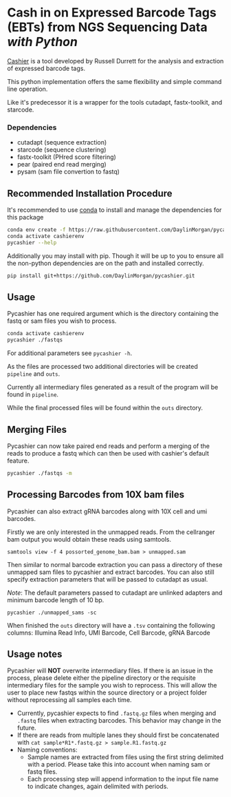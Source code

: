 # Cash in on Expressed Barcode Tags (EBTs) from NGS Sequencing Data *with Python*

[Cashier](https://github.com/russelldurrett/cashier) is a tool developed by Russell Durrett for the analysis and extraction of expressed barcode tags.

This python implementation offers the same flexibility and simple command line operation.

Like it's predecessor it is a wrapper for the tools cutadapt, fastx-toolkit, and starcode.

### Dependencies
- cutadapt (sequence extraction)
- starcode (sequence clustering)
- fastx-toolkit (PHred score filtering)
- pear (paired end read merging)
- pysam (sam file convertion to fastq)

## Recommended Installation Procedure
It's recommended to use [conda](https://docs.conda.io/en/latest/) to install and manage the dependencies for this package

```bash
conda env create -f https://raw.githubusercontent.com/DaylinMorgan/pycashier/main/environment.yml # or mamba env create -f ....
conda activate cashierenv
pycashier --help
```

Additionally you may install with pip. Though it will be up to you to ensure all the non-python dependencies are on the path and installed correctly.

```bash
pip install git+https://github.com/DaylinMorgan/pycashier.git
```

## Usage

Pycashier has one required argument which is the directory containing the fastq or sam files you wish to process.

```bash
conda activate cashierenv
pycashier ./fastqs
```
For additional parameters see `pycashier -h`.

As the files are processed two additional directories will be created `pipeline` and `outs`.

Currently all intermediary files generated as a result of the program will be found in `pipeline`.

While the final processed files will be found within the `outs` directory.

## Merging Files

Pycashier can now take paired end reads and perform a merging of the reads to produce a fastq which can then be used with cashier's default feature.
```bash
pycashier ./fastqs -m
```

## Processing Barcodes from 10X bam files

Pycashier can also extract gRNA barcodes along with 10X cell and umi barcodes.

Firstly we are only interested in the unmapped reads. From the cellranger bam output you would obtain these reads using samtools.

```
samtools view -f 4 possorted_genome_bam.bam > unmapped.sam
```
Then similar to normal barcode extraction you can pass a directory of these unmapped sam files to pycashier and extract barcodes. You can also still specify extraction parameters that will be passed to cutadapt as usual.

*Note*: The default parameters passed to cutadapt are unlinked adapters and minimum barcode length of 10 bp.

```
pycashier ./unmapped_sams -sc
```
When finished the `outs` directory will have a `.tsv` containing the following columns: Illumina Read Info, UMI Barcode, Cell Barcode, gRNA Barcode


## Usage notes
Pycashier will **NOT** overwrite intermediary files. If there is an issue in the process, please delete either the pipeline directory or the requisite intermediary files for the sample you wish to reprocess. This will allow the user to place new fastqs within the source directory or a project folder without reprocessing all samples each time.
- Currently, pycashier expects to find `.fastq.gz` files when merging and `.fastq` files when extracting barcodes. This behavior may change in the future.
- If there are reads from multiple lanes they should first be concatenated with `cat sample*R1*.fastq.gz > sample.R1.fastq.gz`
- Naming conventions:
    - Sample names are extracted from files using the first string delimited with a period. Please take this into account when naming sam or fastq files.
    - Each processing step will append information to the input file name to indicate changes, again delimited with periods.
